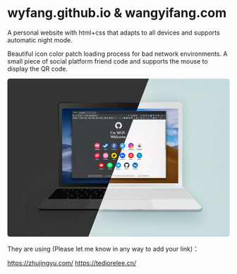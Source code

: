 # wyfang.github.io & wangyifang.com

A personal website with html+css that adapts to all devices and supports automatic night mode.

Beautiful icon color patch loading process for bad network environments. A small piece of social platform friend code and supports the mouse to display the QR code.

![Image text](https://github.com/wyfang/wyfang.github.io/blob/master/share/img/201904281548.png)

They are using (Please let me know in any way to add your link)：

https://zhujingyu.com/  https://tediorelee.cn/ 
